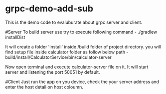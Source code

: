 # grpc-demo-add-sub
This is the demo code to evaluburate about grpc server and client.

#Server
To build server use try to execute following command - 
  ./gradlew installDist
  
It will create a folder 'install' inside /build folder of project directory. you will find setup file inside calculator folder as follow below path - 
  build/install/CalculatorService/bin/calculator-server

Now open terminal and execute calculator-server file on it. It will start server and listening the port 50051 by default.

#Client
Just run the app on you device, check the your server address and enter the host detail on host coloumn.
